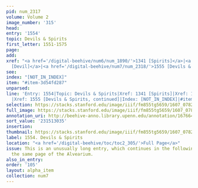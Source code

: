 ```yaml
---
pid: num_2317
volume: Volume 2
image_number: '315'
head:
entry: '1554'
topic: Devils & Spirits
first_letter: 1551-1575
page:
add:
xref: "<a href='/digital-beehive/num6/num_1890/'>1341 [Spirits]</a>|<a href='/digital-beehive/num7/num_2314/'>1552
  [Devil]</a>|<a href='/digital-beehive/num7/num_2318/'>1555 [Devils & Spirits, continued]</a>"
see:
index: "[NOT_IN_INDEX]"
item: "#item-3d54fd287"
unparsed:
line: 'Entry: 1554|Topic: Devils & Spirits|Xref: 1341 [Spirits]|Xref: 1552 [Devil]
  |Xref: 1555 [Devils & Spirits, continued]|Index: [NOT_IN_INDEX]|#item-3d54fd287'
selection: https://stacks.stanford.edu/image/iiif/fm855tg5659/1607_0782/383,3035,2834,970/full/0/default.jpg
full_image: https://stacks.stanford.edu/image/iiif/fm855tg5659/1607_0782/full/full/0/default.jpg
annotation_uri: http://beehive-anno.library.upenn.edu/annotation/1676643597699
sort_value: '231513035'
insertion:
thumbnail: https://stacks.stanford.edu/image/iiif/fm855tg5659/1607_0782/383,3035,600,180/250,/0/default.jpg
label: 1554. Devils & Spirits
location: "<a href='/digital-beehive/toc/toc2_305/'>Full Page</a>"
issue: This is an unusually long entry, which continues in the following entry on
  the same page of the Alvearium.
also_in_entry:
order: '105'
layout: alpha_item
collection: num7
---
```

